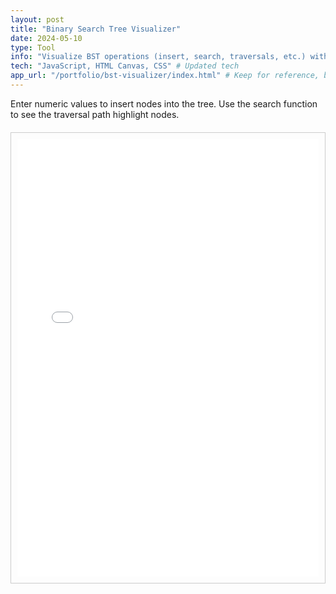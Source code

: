 ```yaml
---
layout: post
title: "Binary Search Tree Visualizer"
date: 2024-05-10
type: Tool
info: "Visualize BST operations (insert, search, traversals, etc.) without the annoying lag on other sites."
tech: "JavaScript, HTML Canvas, CSS" # Updated tech
app_url: "/portfolio/bst-visualizer/index.html" # Keep for reference, but not used for linking anymore
---
```


 Enter numeric values to insert nodes into the tree. Use the search function to see the traversal path highlight nodes. 

<div class="app-container" style="border: 1px solid #ccc; padding: 10px; margin-top: 20px;">
    <iframe id="bst-iframe" src="/portfolio/bst-visualizer/index.html" width="100%" height="700px" style="border:none; display: block;"></iframe> <!-- Added ID back -->
</div>

<script>
    window.addEventListener('message', function(event) {
        // Basic security check
        // if (event.origin !== window.location.origin) return;

        if (event.data && typeof event.data.frameHeight === 'number') {
            const iframe = document.getElementById('bst-iframe');
            if (iframe) {
                // Set height based on message from iframe
                iframe.style.height = (event.data.frameHeight) + 'px'; // Use height directly
            }
        }
    });
</script>
